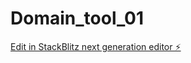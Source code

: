 # Domain_tool_01

[Edit in StackBlitz next generation editor ⚡️](https://stackblitz.com/~/github.com/Dragonwinner/Domain_tool_01)